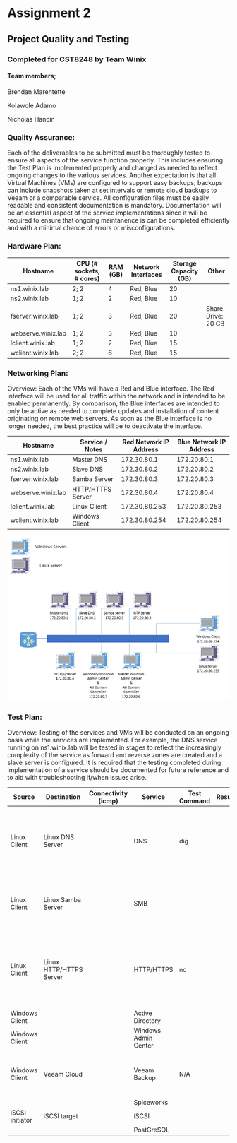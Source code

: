 # Assignment 2
## Project Quality and Testing
### Completed for CST8248 by Team Winix

#### Team members;
Brendan Marentette

Kolawole Adamo

Nicholas Hancin

### Quality Assurance:

  Each of the deliverables to be submitted must be thoroughly tested to ensure all aspects of the service function properly. This
includes ensuring the Test Plan is implemented properly and changed as needed to reflect ongoing changes to the various services.
Another expectation is that all Virtual Machines (VMs) are configured to support easy backups; backups can include snapshots taken
at set intervals or remote cloud backups to Veeam or a comparable service. All configuration files must be easily readable and 
consistent documentation is mandatory. Documentation will be an essential aspect of the service implementations since it will be 
required to ensure that ongoing maintanence is can be completed efficiently and with a minimal chance of errors or misconfigurations.

### Hardware Plan:

| Hostname           | CPU (# sockets; # cores) | RAM (GB) | Network Interfaces | Storage Capacity (GB) | Other              |
|--------------------|--------------------------|----------|--------------------|-----------------------|--------------------|
| ns1.winix.lab      | 2; 2                     | 4        | Red, Blue          | 20                    |                    |
| ns2.winix.lab      | 1; 2                     | 2        | Red, Blue          | 10                    |                    |
| fserver.winix.lab  | 1; 2                     | 3        | Red, Blue          | 20                    | Share Drive: 20 GB |
| webserve.winix.lab | 1; 2                     | 3        | Red, Blue          | 10                    |                    |
| lclient.winix.lab  | 1; 2                     | 2        | Red, Blue          | 15                    |                    |
| wclient.winix.lab  | 2; 2                     | 6        | Red, Blue          | 15                    |                    |


### Networking Plan:

Overview: Each of the VMs will have a Red and Blue interface. The Red interface will be used for all traffic within the network
and is intended to be enabled permanently. By comparison, the Blue interfaces are intended to only be active as needed to complete
updates and installation of content originating on remote web servers. As soon as the Blue interface is no longer needed, the best
practice will be to deactivate the interface.

| Hostname           | Service / Notes   | Red Network IP Address | Blue Network IP Address |
|--------------------|-------------------|------------------------|-------------------------|
| ns1.winix.lab      | Master DNS        | 172.30.80.1            | 172.20.80.1             |
| ns2.winix.lab      | Slave DNS         | 172.30.80.2            | 172.20.80.2             |
| fserver.winix.lab  | Samba Server      | 172.30.80.3            | 172.20.80.3             |
| webserve.winix.lab | HTTP/HTTPS Server | 172.30.80.4            | 172.20.80.4             |
| lclient.winix.lab  | Linux Client      | 172.30.80.253          | 172.20.80.253           |
| wclient.winix.lab  | Windows Client    | 172.30.80.254          | 172.20.80.254           |

![Topology](https://github.com/hanc0035/Winix/blob/master/Winix%20Topology.png)

### Test Plan:

Overview: Testing of the services and VMs will be conducted on an ongoing basis while the services are implemented. For example,
the DNS service running on ns1.winix.lab will be tested in stages to reflect the increasingly complexity of the service as forward
and reverse zones are created and a slave server is configured. It is required that the testing completed during implementation of 
a service should be documented for future reference and to aid with troubleshooting if/when issues arise.

| Source          | Destination             | Connectivity (icmp) | Service              | Test Command | Result | Comment                                                                                                 | Test Date |
|-----------------|-------------------------|---------------------|----------------------|--------------|--------|---------------------------------------------------------------------------------------------------------|-----------|
| Linux Client    | Linux DNS Server        |                     | DNS                  | dig          |        | Test name resolution on both master and slave servers; test reverse and forward zones                   |           |
| Linux Client    | Linux Samba Server      |                     | SMB                  |              |        | Test read and write abilities; test to ensure only valid user has access                                |           |
| Linux Client    | Linux HTTP/HTTPS Server |                     | HTTP/HTTPS           | nc           |        | Test secure site; ensure HTTPS is working and site is visible in browser; also test command line access |           |
| Windows Client  |                         |                     | Active Directory     |              |        |                                                                                                         |           |
| Windows Client  |                         |                     | Windows Admin Center |              |        |                                                                                                         |           |
| Windows Client  | Veeam Cloud             |                     | Veeam Backup         | N/A          |        | Test to ensure a backup can be successfully completed                                                   |           |
|                 |                         |                     | Spiceworks           |              |        |                                                                                                         |           |
| iSCSI initiator | iSCSI target            |                     | iSCSI                |              |        |                                                                                                         |           |
|                 |                         |                     | PostGreSQL           |              |        |                                                                                                         |           |

